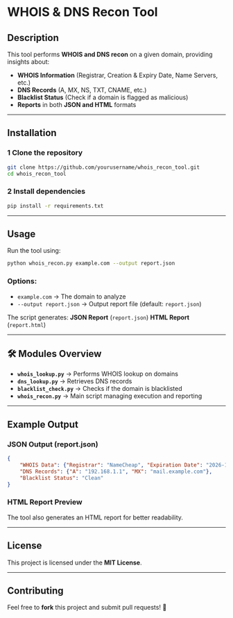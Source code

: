 # WHOIS & DNS Recon Tool

##  Description
This tool performs **WHOIS and DNS recon** on a given domain, providing insights about:
- **WHOIS Information** (Registrar, Creation & Expiry Date, Name Servers, etc.)
- **DNS Records** (A, MX, NS, TXT, CNAME, etc.)
- **Blacklist Status** (Check if a domain is flagged as malicious)
- **Reports** in both **JSON and HTML** formats

---

##  Installation
### **1 Clone the repository**
```bash
git clone https://github.com/yourusername/whois_recon_tool.git
cd whois_recon_tool
```

### **2 Install dependencies**
```bash
pip install -r requirements.txt
```

---

##  Usage
Run the tool using:
```bash
python whois_recon.py example.com --output report.json
```

### **Options:**
- `example.com` → The domain to analyze
- `--output report.json` → Output report file (default: `report.json`)

The script generates:
 **JSON Report** (`report.json`)
 **HTML Report** (`report.html`)

---

## 🛠 Modules Overview
- **`whois_lookup.py`** → Performs WHOIS lookup on domains
- **`dns_lookup.py`** → Retrieves DNS records
- **`blacklist_check.py`** → Checks if the domain is blacklisted
- **`whois_recon.py`** → Main script managing execution and reporting

---

##  Example Output
### **JSON Output (report.json)**
```json
{
    "WHOIS Data": {"Registrar": "NameCheap", "Expiration Date": "2026-10-15"},
    "DNS Records": {"A": "192.168.1.1", "MX": "mail.example.com"},
    "Blacklist Status": "Clean"
}
```

### **HTML Report Preview**
The tool also generates an HTML report for better readability.

---

##  License
This project is licensed under the **MIT License**.

---

##  Contributing
Feel free to **fork** this project and submit pull requests! 🚀
